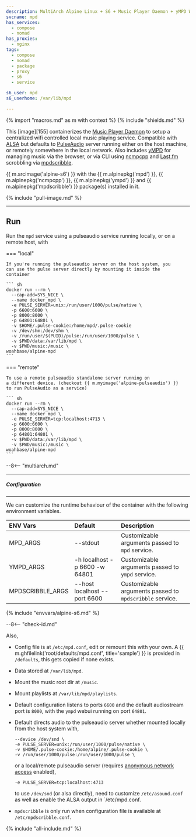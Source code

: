 ```yaml
---
description: MultiArch Alpine Linux + S6 + Music Player Daemon + yMPD WebUI
svcname: mpd
has_services:
  - compose
  - nomad
has_proxies:
  - nginx
tags:
  - compose
  - nomad
  - package
  - proxy
  - s6
  - service

s6_user: mpd
s6_userhome: /var/lib/mpd

---
```


{% import "macros.md" as m with context %}
{% include "shields.md" %}

This [image][155] containerizes the [Music Player Daemon][1] to
setup a centralized wifi controlled local music playing service.
Compatible with [ALSA][2] but defaults to [PulseAudio][3] server
running either on the host machine, or remotely somewhere in the
local network. Also includes [yMPD][4] for managing music via the
browser, or via CLI using [ncmpcpp][5] and [Last.fm][7] scrobbling
via [mpdscribble][6].

{{ m.srcimage('alpine-s6') }} with the {{ m.alpinepkg('mpd') }},
{{ m.alpinepkg('ncmpcpp') }}, {{ m.alpinepkg('ympd') }} and
{{ m.alpinepkg('mpdscribble') }} package(s) installed in it.

{% include "pull-image.md" %}

---
Run
---

Run the `mpd` service using a pulseaudio service running locally,
or on a remote host, with

=== "local"

    If you're running the pulseaudio server on the host system, you
    can use the pulse server directly by mounting it inside the
    container

    ``` sh
    docker run --rm \
      --cap-add=SYS_NICE \
      --name docker_mpd \
      -e PULSE_SERVER=unix:/run/user/1000/pulse/native \
      -p 6600:6600 \
      -p 8000:8000 \
      -p 64801:64801 \
      -v $HOME/.pulse-cookie:/home/mpd/.pulse-cookie
      -v /dev/shm:/dev/shm \
      -v /run/user/$(PUID)/pulse:/run/user/1000/pulse \
      -v $PWD/data:/var/lib/mpd \
      -v $PWD/music:/music \
    woahbase/alpine-mpd
    ```

=== "remote"

    To use a remote pulseaudio standalone server running on
    a different device. (checkout {{ m.myimage('alpine-pulseaudio') }}
    to run PulseAudio as a service)

    ``` sh
    docker run --rm \
      --cap-add=SYS_NICE \
      --name docker_mpd \
      -e PULSE_SERVER=tcp:localhost:4713 \
      -p 6600:6600 \
      -p 8000:8000 \
      -p 64801:64801 \
      -v $PWD/data:/var/lib/mpd \
      -v $PWD/music:/music \
    woahbase/alpine-mpd
    ```

--8<-- "multiarch.md"

---
##### Configuration
---

We can customize the runtime behaviour of the container with the
following environment variables.

| ENV Vars         | Default                       | Description
| :---             | :---                          | :---
| MPD_ARGS         | --stdout                      | Customizable arguments passed to `mpd` service.
| YMPD_ARGS        | -h localhost -p 6600 -w 64801 | Customizable arguments passed to `ympd` service.
| MPDSCRIBBLE_ARGS | --host localhost --port 6600  | Customizable arguments passed to `mpdscribble` service.
{% include "envvars/alpine-s6.md" %}

--8<-- "check-id.md"

Also,

* Config file is at `/etc/mpd.conf`, edit or remount this with
  your own. A {{ m.ghfilelink('root/defaults/mpd.conf',
  title='sample') }} is provided in `/defaults`, this gets copied
  if none exists.

* Data stored at `/var/lib/mpd`.

* Mount the music root dir at `/music`.

* Mount playlists at `/var/lib/mpd/playlists`.

* Default configuration listens to ports `6600` and the default
  audiostream port is `8000`, with the `ympd` webui running on
  port `64801`.

* Default directs audio to the pulseaudio server whether mounted
  locally from the host system with,
  ```
  --device /dev/snd \
  -e PULSE_SERVER=unix:/run/user/1000/pulse/native \
  -v $HOME/.pulse-cookie:/home/alpine/.pulse-cookie \
  -v /run/user/1000/pulse:/run/user/1000/pulse \
  ```
  or a local/remote pulseaudio server (requires [anonymous network
  access][8] enabled),
  ```
  -e PULSE_SERVER=tcp:localhost:4713
  ```
  to use `/dev/snd` (or alsa directly), need to customize
  `/etc/asound.conf` as well as enable the ALSA output in
  `/etc/mpd.conf.

* `mpdscribble` is only run when configuration file is available
  at `/etc/mpdscribble.conf`.

[1]: https://www.musicpd.org/
[2]: https://www.alsa-project.org/
[3]: https://www.freedesktop.org/wiki/Software/PulseAudio/
[4]: https://github.com/notandy/ympd
[5]: https://github.com/arybczak/ncmpcpp
[6]: https://www.musicpd.org/clients/mpdscribble/
[7]: https://www.last.fm/
[8]: https://www.freedesktop.org/wiki/Software/PulseAudio/Documentation/User/Network/

{% include "all-include.md" %}

